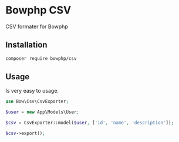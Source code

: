 # Bowphp CSV

CSV formater for Bowphp

## Installation

```bash
composer require bowphp/csv
```

## Usage

Is very easy to usage.

```php
use Bow\Csv\CsvExporter;

$user = new App\Models\User;

$csv = CsvExporter::model($user, ['id', 'name', 'description']);

$csv->export();
```